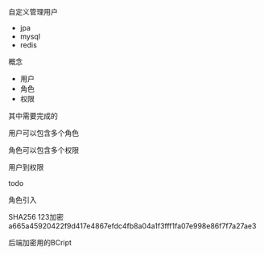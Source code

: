 自定义管理用户

- jpa
- mysql
- redis


概念
- 用户
- 角色
- 权限

其中需要完成的

用户可以包含多个角色

角色可以包含多个权限

用户到权限


todo

角色引入


SHA256
123加密
a665a45920422f9d417e4867efdc4fb8a04a1f3fff1fa07e998e86f7f7a27ae3

后端加密用的BCript